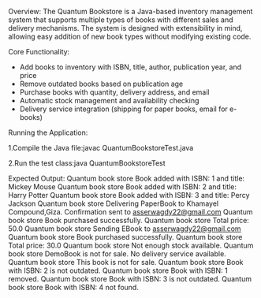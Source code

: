 Overview:
The Quantum Bookstore is a Java-based inventory management system that supports multiple types of books with different sales and delivery mechanisms. The system is designed with extensibility in mind, allowing easy addition of new book types without modifying existing code.

Core Functionality:
- Add books to inventory with ISBN, title, author, publication year, and price
- Remove outdated books based on publication age
- Purchase books with quantity, delivery address, and email
- Automatic stock management and availability checking
- Delivery service integration (shipping for paper books, email for e-books)

Running the Application:

1.Compile the Java file:javac QuantumBookstoreTest.java

2.Run the test class:java QuantumBookstoreTest

Expected Output:
Quantum book store Book added with ISBN: 1 and title: Mickey Mouse
Quantum book store Book added with ISBN: 2 and title: Harry Potter
Quantum book store Book added with ISBN: 3 and title: Percy Jackson
Quantum book store Delivering PaperBook to Khamayel Compound,Giza. Confirmation sent to asserwagdy22@gmail.com
Quantum book store Book purchased successfully.
Quantum book store Total price: 50.0
Quantum book store Sending EBook to asserwagdy22@gmail.com
Quantum book store Book purchased successfully.
Quantum book store Total price: 30.0
Quantum book store Not enough stock available.
Quantum book store DemoBook is not for sale. No delivery service available.
Quantum book store This book is not for sale.
Quantum book store Book with ISBN: 2 is not outdated.
Quantum book store Book with ISBN: 1 removed.
Quantum book store Book with ISBN: 3 is not outdated.
Quantum book store Book with ISBN: 4 not found.
